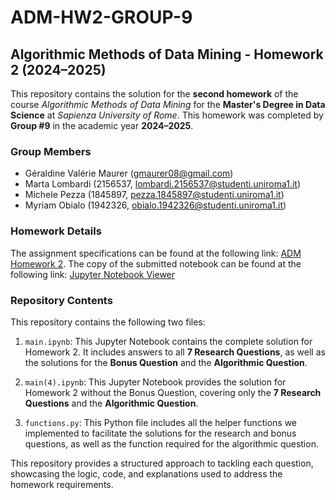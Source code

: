 # ADM-HW2-GROUP-9
## Algorithmic Methods of Data Mining - Homework 2 (2024–2025)

This repository contains the solution for the **second homework** of the course *Algorithmic Methods of Data Mining* for the **Master's Degree in Data Science** at *Sapienza University of Rome*. This homework was completed by **Group #9** in the academic year **2024–2025**. 

### Group Members
- Géraldine Valérie Maurer (gmaurer08@gmail.com)
- Marta Lombardi (2156537, lombardi.2156537@studenti.uniroma1.it)
- Michele Pezza (1845897, pezza.1845897@studenti.uniroma1.it)
- Myriam Obialo (1942326, obialo.1942326@studenti.uniroma1.it)

### Homework Details
The assignment specifications can be found at the following link: [ADM Homework 2](https://github.com/Sapienza-University-Rome/ADM/tree/master/2024/Homework_2).
The copy of the submitted notebook can be found at the following link: [Jupyter Notebook Viewer](https://nbviewer.org/github/martalombardi/ADM-HW2-GROUP-9/blob/main/main.ipynb)

### Repository Contents
This repository contains the following two files:

1. `main.ipynb`: This Jupyter Notebook contains the complete solution for Homework 2. It includes answers to all **7 Research Questions**, as well as the solutions for the **Bonus Question** and the **Algorithmic Question**.
  
2. `main(4).ipynb`: This Jupyter Notebook provides the solution for Homework 2 without the Bonus Question, covering only the **7 Research Questions** and the **Algorithmic Question**.

3. `functions.py`: This Python file includes all the helper functions we implemented to facilitate the solutions for the research and bonus questions, as well as the function required for the algorithmic question.

This repository provides a structured approach to tackling each question, showcasing the logic, code, and explanations used to address the homework requirements.
